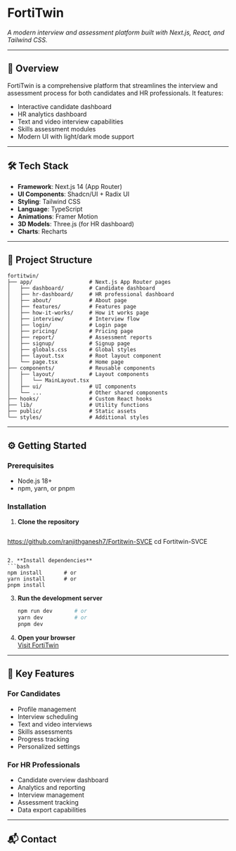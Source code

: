 
# FortiTwin

*A modern interview and assessment platform built with Next.js, React, and Tailwind CSS.*

---

## 🚀 Overview

FortiTwin is a comprehensive platform that streamlines the interview and assessment process for both candidates and HR professionals. It features:

- Interactive candidate dashboard  
- HR analytics dashboard  
- Text and video interview capabilities  
- Skills assessment modules  
- Modern UI with light/dark mode support  

---

## 🛠️ Tech Stack

- **Framework**: Next.js 14 (App Router)  
- **UI Components**: Shadcn/UI + Radix UI  
- **Styling**: Tailwind CSS  
- **Language**: TypeScript  
- **Animations**: Framer Motion  
- **3D Models**: Three.js (for HR dashboard)  
- **Charts**: Recharts  

---

## 🧱 Project Structure

```
fortitwin/
├── app/                  # Next.js App Router pages
│   ├── dashboard/        # Candidate dashboard
│   ├── hr-dashboard/     # HR professional dashboard
│   ├── about/            # About page
│   ├── features/         # Features page
│   ├── how-it-works/     # How it works page
│   ├── interview/        # Interview flow
│   ├── login/            # Login page
│   ├── pricing/          # Pricing page
│   ├── report/           # Assessment reports
│   ├── signup/           # Signup page
│   ├── globals.css       # Global styles
│   ├── layout.tsx        # Root layout component
│   └── page.tsx          # Home page
├── components/           # Reusable components
│   ├── layout/           # Layout components
│   │   └── MainLayout.tsx
│   ├── ui/               # UI components
│   └── ...               # Other shared components
├── hooks/                # Custom React hooks
├── lib/                  # Utility functions
├── public/               # Static assets
└── styles/               # Additional styles
```

---

## ⚙️ Getting Started

### Prerequisites

- Node.js 18+
- npm, yarn, or pnpm

### Installation

1. **Clone the repository**  
   ```bash
https://github.com/ranjithganesh7/Fortitwin-SVCE
   cd Fortitwin-SVCE
   ```

2. **Install dependencies**  
   ```bash
   npm install       # or
   yarn install      # or
   pnpm install
   ```

3. **Run the development server**  
   ```bash
   npm run dev       # or
   yarn dev          # or
   pnpm dev
   ```

4. **Open your browser**  
   [Visit FortiTwin](https://fortitwin-svcehck-git-main-ranjithganeshb-gmailcoms-projects.vercel.app/)

---

## 🎯 Key Features

### For Candidates

- Profile management  
- Interview scheduling  
- Text and video interviews  
- Skills assessments  
- Progress tracking  
- Personalized settings  

### For HR Professionals

- Candidate overview dashboard  
- Analytics and reporting  
- Interview management  
- Assessment tracking  
- Data export capabilities  

---

## 📬 Contact


